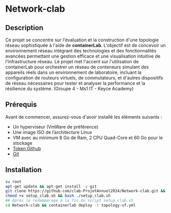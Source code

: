 # Network-clab

## Description
Ce projet se concentre sur l'évaluation et la construction d'une topologie réseau sophistiquée à l'aide de **containerLab**. L'objectif est de concevoir un environnement réseau intégrant des technologies et des fonctionnalités avancées permettant une gestion efficace et une visualisation intuitive de l'infrastructure réseau. Le projet met l'accent sur l'utilisation de containerLab pour orchestrer un réseau de conteneurs simulant des appareils réels dans un environnement de laboratoire, incluant la configuration de routeurs virtuels, de commutateurs, et d'autres dispositifs de réseau nécessaires pour tester et analyser la performance et la résilience du système. (Groupe 4 - Ms1 IT - Keyce Academy)

## Prérequis

Avant de commencer, assurez-vous d'avoir installé les éléments suivants :

- Un hyperviseur (VmWare de préférence)
- Une image ISO de l’architecture Linux
- VM avec au minimum 8 Go de Ram, 2 CPU Quad-Core et 60 Go pour le stockage
- [Token Github](https://github.com/settings/tokens)
- [Git](https://git-scm.com/book/en/v2/Getting-Started-Installing-Git)


## Installation

   ```bash
   su root
   apt-get update && apt-get install -y git
   git clone https://github.com/clab-ProjetAnnuel2024/Network-clab.git && cd Network-clab
   chmod +x setup_clab.sh && bash ./setup_clab.sh
## Après le redémmarage à la fin du script setup_clab.sh
   cd Network-clab && containerlab deploy -t topology-vf.yml
